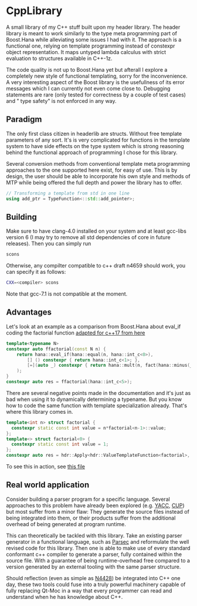 # CppLibrary

A small library of my C++ stuff built upon my header library.
The header library is meant to work similarly to the type meta programming part of Boost.Hana while alleviating some issues I had with it.
The approach is a functional one, relying on template programming instead of constexpr object representation. It maps untyped lambda calculus with strict evaluation to structures available in C++-1z.

The code quality is not up to Boost.Hana yet but afterall I explore a completely new style of functional templating, sorry for the inconvenience. A very interesting aspect of the Boost library is the usefullness of its error messages which I can currently not even come close to. Debugging statements are rare (only tested for correctness by a couple of test cases) and " type safety" is not enforced in any way.

Paradigm
-------
The only first class citizen in headerlib are structs. Without free template parameters of any sort. It's is very complicated for functions in the template system to have side effects on the type system which is strong reasoning behind the functional approach of programming I chose for this library.

Several conversion methods from conventional template meta programming approaches to the one supported here exist, for easy of use. This is by design, the user should be able to incorporate his own style and methods of MTP while being offered the full depth and power the library has to offer.

```c++
// Transforming a template from std in one line
using add_ptr = TypeFunction<::std::add_pointer>;
```

Building
--------
Make sure to have clang-4.0 installed on your system and at least gcc-libs version 6 (I may try to remove all std dependencies of core in future releases). Then you can simply run
```bash
scons
```

Otherwise, any compilter compatible to c++ draft n4659 should work, you can specify it as follows:
```bash
CXX=<compiler> scons
```
Note that gcc-7.1 is not compatible at the moment.

Advantages
----------
Let's look at an example as a comparison from Boost.Hana about eval_if coding the factorial function [adapted for c++17 from here](http://www.boost.org/doc/libs/1_62_0/libs/hana/doc/html/group__group-Logical.html#gab64636f84de983575aac0208f5fa840c)
```c++
template<typename N>
constexpr auto ffactorial(const N n) {
    return hana::eval_if(hana::equal(n, hana::int_c<0>),
        [] () constexpr { return hana::int_c<1>; },
        [=](auto _) constexpr { return hana::mult(n, fact(hana::minus(_(n), hana::int_c<1>))); }
    );
}
constexpr auto res = ffactorial(hana::int_c<5>);
```
There are several negative points made in the documentation and it's just as bad when using it to dynamically determining a typename.
But you know how to code the same function with template specialization already. That's where this library comes in.
```c++
template<int n> struct factorial {
  constexpr static const int value = n*factorial<n-1>::value;
};
template<> struct factorial<0> {
  constexpr static const int value = 1;
};
constexpr auto res = hdr::Apply<hdr::ValueTemplateFunction<factorial>, hdr::Signed<5>>::value;
```
To see this in action, see [this file](test/src/math.cpp)


Real world application
---------
Consider building a parser program for a specific language. Several approaches to this problem have already been explored (e.g. [YACC][YACC], [CUP][CUP]) but most suffer from a minor flaw:
They generate the source files instead of being integrated into them, or their products suffer from the additional overhead of being generated at program runtime.

This can theoretically be tackled with this library. Take an existing parser generator in a functional language, such as [Parsec][PARSEC] and reformulate the well revised code for this library. Then one is able to make use of every standard conformant c++ compiler to generate a parser, fully contained within the source file. With a guarantee of being runtime-overhead free compared to a version generated by an external tooling with the same parser structure.

Should reflection (even as simple as [N4428][N4428]) be integrated into C++ one day, these two tools could fuse into a truly powerful machinery capable of fully replacing Qt-Moc in a way that every programmer can read and understand when he has knowledge about C++.

[YACC]: http://dinosaur.compilertools.net/yacc/
[CUP]: http://www2.cs.tum.edu/projects/cup/
[PARSEC]: https://hackage.haskell.org/package/parsec
[N4428]: http://www.open-std.org/jtc1/sc22/wg21/docs/papers/2015/n4428.pdf
